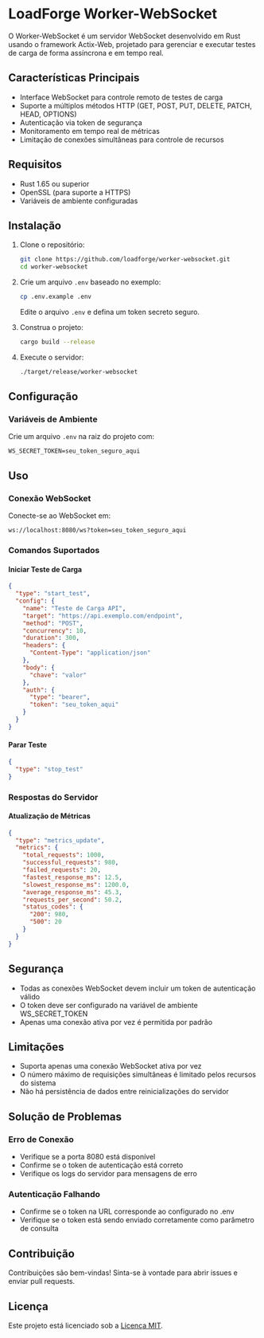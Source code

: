 # LoadForge Worker-WebSocket

O Worker-WebSocket é um servidor WebSocket desenvolvido em Rust usando o framework Actix-Web, projetado para gerenciar e executar testes de carga de forma assíncrona e em tempo real.

## Características Principais

- Interface WebSocket para controle remoto de testes de carga
- Suporte a múltiplos métodos HTTP (GET, POST, PUT, DELETE, PATCH, HEAD, OPTIONS)
- Autenticação via token de segurança
- Monitoramento em tempo real de métricas
- Limitação de conexões simultâneas para controle de recursos

## Requisitos

- Rust 1.65 ou superior
- OpenSSL (para suporte a HTTPS)
- Variáveis de ambiente configuradas

## Instalação

1. Clone o repositório:
   ```bash
   git clone https://github.com/loadforge/worker-websocket.git
   cd worker-websocket
   ```

2. Crie um arquivo `.env` baseado no exemplo:
   ```bash
   cp .env.example .env
   ```
   Edite o arquivo `.env` e defina um token secreto seguro.

3. Construa o projeto:
   ```bash
   cargo build --release
   ```

4. Execute o servidor:
   ```bash
   ./target/release/worker-websocket
   ```

## Configuração

### Variáveis de Ambiente

Crie um arquivo `.env` na raiz do projeto com:

```env
WS_SECRET_TOKEN=seu_token_seguro_aqui
```

## Uso

### Conexão WebSocket

Conecte-se ao WebSocket em:
```
ws://localhost:8080/ws?token=seu_token_seguro_aqui
```

### Comandos Suportados

#### Iniciar Teste de Carga
```json
{
  "type": "start_test",
  "config": {
    "name": "Teste de Carga API",
    "target": "https://api.exemplo.com/endpoint",
    "method": "POST",
    "concurrency": 10,
    "duration": 300,
    "headers": {
      "Content-Type": "application/json"
    },
    "body": {
      "chave": "valor"
    },
    "auth": {
      "type": "bearer",
      "token": "seu_token_aqui"
    }
  }
}
```

#### Parar Teste
```json
{
  "type": "stop_test"
}
```

### Respostas do Servidor

#### Atualização de Métricas
```json
{
  "type": "metrics_update",
  "metrics": {
    "total_requests": 1000,
    "successful_requests": 980,
    "failed_requests": 20,
    "fastest_response_ms": 12.5,
    "slowest_response_ms": 1200.0,
    "average_response_ms": 45.3,
    "requests_per_second": 50.2,
    "status_codes": {
      "200": 980,
      "500": 20
    }
  }
}
```

## Segurança

- Todas as conexões WebSocket devem incluir um token de autenticação válido
- O token deve ser configurado na variável de ambiente WS_SECRET_TOKEN
- Apenas uma conexão ativa por vez é permitida por padrão

## Limitações

- Suporta apenas uma conexão WebSocket ativa por vez
- O número máximo de requisições simultâneas é limitado pelos recursos do sistema
- Não há persistência de dados entre reinicializações do servidor

## Solução de Problemas

### Erro de Conexão
- Verifique se a porta 8080 está disponível
- Confirme se o token de autenticação está correto
- Verifique os logs do servidor para mensagens de erro

### Autenticação Falhando
- Confirme se o token na URL corresponde ao configurado no .env
- Verifique se o token está sendo enviado corretamente como parâmetro de consulta

## Contribuição

Contribuições são bem-vindas! Sinta-se à vontade para abrir issues e enviar pull requests.

## Licença

Este projeto está licenciado sob a [Licença MIT](LICENSE).